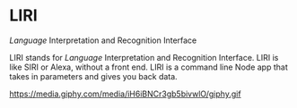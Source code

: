 # LIRI
_Language_ Interpretation and Recognition Interface



LIRI stands for _Language_ Interpretation and Recognition Interface. LIRI is like SIRI or Alexa, without a front end. LIRI is a command line Node app that takes in parameters and gives you back data.



https://media.giphy.com/media/iH6iBNCr3gb5bivwlO/giphy.gif
